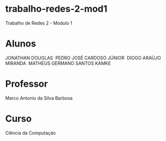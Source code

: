 # trabalho-redes-2-mod1
Trabalho de Redes 2 - Módulo 1

# Alunos
JONATHAN DOUGLAS&nbsp; 
PEDRO JOSÉ CARDOSO JÚNIOR&nbsp;
DIOGO ARAÚJO MIRANDA&nbsp;
MATHEUS GERMANO SANTOS KAMKE

# Professor
Marco Antonio da Silva Barbosa
# Curso
Ciência da Computação
